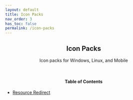 ```yaml
---
layout: default
title: Icon Packs
nav_order: 3
has_toc: false
permalink: /icon-packs
---
```


<div class="card">
<div class="container">
<h2 class="text-small" style="text-align:center">Icon Packs</h2>
<p class="text-small" style="text-align:center">Icon packs for Windows, Linux, and Mobile</p>
</div>
</div>
<br />

<!-- 
{: .note }
> {: .opaque }
> 
>
> 
-->

<div class="card">
<div class="container">
<h4 style="text-align:center">Table of Contents</h4>
<ul>
<li><a class="text-delta" href="/icon-packs/windows/resource-redirect">Resource Redirect</a></li>
</ul>
</div>
</div>